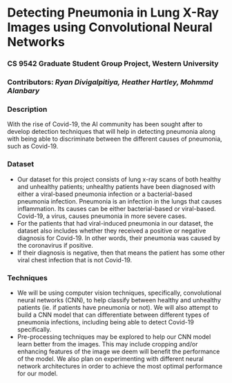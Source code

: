 # Detecting Pneumonia in Lung X-Ray Images using Convolutional Neural Networks

### CS 9542 Graduate Student Group Project, Western University

### Contributors: *Ryan Divigalpitiya, Heather Hartley, Mohmmd Alanbary*

### Description

With the rise of Covid-19, the AI community has been sought after to develop detection techniques that will help in detecting pneumonia along with being able to discriminate between the different causes of pneumonia, such as Covid-19.

### Dataset

- Our dataset for this project consists of lung x-ray scans of both healthy and unhealthy patients; unhealthy patients have been diagnosed with either a viral-based pneumonia infection or a bacterial-based pneumonia infection. Pneumonia is an infection in the lungs that causes inflammation. Its causes can be either bacterial-based or viral-based. Covid-19, a virus, causes pneumonia in more severe cases.
- For the patients that had viral-induced pneumonia in our dataset, the dataset also includes whether they received a positive or negative diagnosis for Covid-19. In other words, their pneumonia was caused by the coronavirus if positive.
- If their diagnosis is negative, then that means the patient has some other viral chest infection that is not Covid-19.

### Techniques

- We will be using computer vision techniques, specifically, convolutional neural networks (CNN), to help classify between healthy and unhealthy patients (ie. if patients have pneumonia or not). We will also attempt to build a CNN model that can differentiate between different types of pneumonia infections, including being able to detect Covid-19 specifically.
- Pre-processing techniques may be explored to help our CNN model learn better from the images. This may include cropping and/or enhancing features of the image we deem will benefit the performance of the model. We also plan on experimenting with different neural network architectures in order to achieve the most optimal performance for our model.

